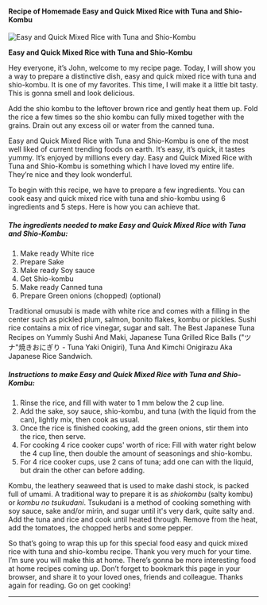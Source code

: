             

#### Recipe of Homemade Easy and Quick Mixed Rice with Tuna and Shio-Kombu

![Easy and Quick Mixed Rice with Tuna and Shio-Kombu](https://img-global.cpcdn.com/recipes/5941923635265536/751x532cq70/easy-and-quick-mixed-rice-with-tuna-and-shio-kombu-recipe-main-photo.jpg)

**Easy and Quick Mixed Rice with Tuna and Shio-Kombu**

Hey everyone, it’s John, welcome to my recipe page. Today, I will show you a way to prepare a distinctive dish, easy and quick mixed rice with tuna and shio-kombu. It is one of my favorites. This time, I will make it a little bit tasty. This is gonna smell and look delicious.

Add the shio kombu to the leftover brown rice and gently heat them up. Fold the rice a few times so the shio kombu can fully mixed together with the grains. Drain out any excess oil or water from the canned tuna.

Easy and Quick Mixed Rice with Tuna and Shio-Kombu is one of the most well liked of current trending foods on earth. It’s easy, it’s quick, it tastes yummy. It’s enjoyed by millions every day. Easy and Quick Mixed Rice with Tuna and Shio-Kombu is something which I have loved my entire life. They’re nice and they look wonderful.

To begin with this recipe, we have to prepare a few ingredients. You can cook easy and quick mixed rice with tuna and shio-kombu using 6 ingredients and 5 steps. Here is how you can achieve that.

##### The ingredients needed to make Easy and Quick Mixed Rice with Tuna and Shio-Kombu:

1.  Make ready White rice
2.  Prepare Sake
3.  Make ready Soy sauce
4.  Get Shio-kombu
5.  Make ready Canned tuna
6.  Prepare Green onions (chopped) (optional)

Traditional omusubi is made with white rice and comes with a filling in the center such as pickled plum, salmon, bonito flakes, kombu or pickles. Sushi rice contains a mix of rice vinegar, sugar and salt. The Best Japanese Tuna Recipes on Yummly Sushi And Maki, Japanese Tuna Grilled Rice Balls ("ツナ"焼きおにぎり - Tuna Yaki Onigiri), Tuna And Kimchi Onigirazu Aka Japanese Rice Sandwich.

##### Instructions to make Easy and Quick Mixed Rice with Tuna and Shio-Kombu:

1.  Rinse the rice, and fill with water to 1 mm below the 2 cup line.
2.  Add the sake, soy sauce, shio-kombu, and tuna (with the liquid from the can), lightly mix, then cook as usual.
3.  Once the rice is finished cooking, add the green onions, stir them into the rice, then serve.
4.  For cooking 4 rice cooker cups' worth of rice: Fill with water right below the 4 cup line, then double the amount of seasonings and shio-kombu.
5.  For 4 rice cooker cups, use 2 cans of tuna; add one can with the liquid, but drain the other can before adding.

Kombu, the leathery seaweed that is used to make dashi stock, is packed full of umami. A traditional way to prepare it is as _shiokombu_ (salty kombu) or _kombu no tsukudani_. Tsukudani is a method of cooking something with soy sauce, sake and/or mirin, and sugar until it's very dark, quite salty and. Add the tuna and rice and cook until heated through. Remove from the heat, add the tomatoes, the chopped herbs and some pepper.

So that’s going to wrap this up for this special food easy and quick mixed rice with tuna and shio-kombu recipe. Thank you very much for your time. I’m sure you will make this at home. There’s gonna be more interesting food at home recipes coming up. Don’t forget to bookmark this page in your browser, and share it to your loved ones, friends and colleague. Thanks again for reading. Go on get cooking!

* * *